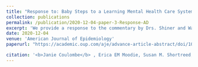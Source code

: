 ```yaml
---
title: "Response to: Baby Steps to a Learning Mental Health Care System: Can we do the Work?"
collection: publications
permalink: /publication/2020-12-04-paper-3-Response-AD
excerpt: 'We provide a response to the commentary by Drs. Shiner and Watts on our previous manuscript <i>Can the risk of severe depression-related outcomes be reduced by tailoring the antidepressant therapy to patient characteristics? </i>.'
date: 2020-12-04
venue: 'American Journal of Epidemiology'
paperurl: "https://academic.oup.com/aje/advance-article-abstract/doi/10.1093/aje/kwaa262/6028712"

citation: '<b>Janie Coulombe</b> , Erica EM Moodie, Susan M. Shortreed, and Christel Renoux. (2020). &quot;Response to: Baby Steps to a Learning Mental Health Care System: Can we do the Work?&quot; <i>American Journal of Epidemiology</i>. 190(7), pp. 1223-1224.'
---
```

 

